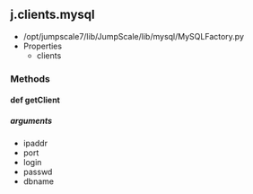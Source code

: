 <!-- toc -->
## j.clients.mysql

- /opt/jumpscale7/lib/JumpScale/lib/mysql/MySQLFactory.py
- Properties
    - clients

### Methods

    

#### def getClient 

##### arguments

- ipaddr
- port
- login
- passwd
- dbname

